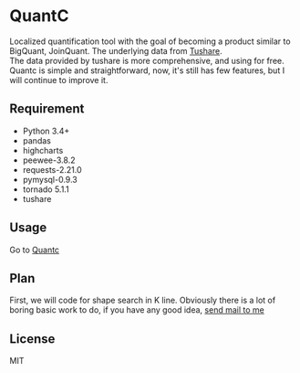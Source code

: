 # QuantC
Localized quantification tool with the goal of becoming a product similar to BigQuant, JoinQuant. The underlying data from [Tushare](https://tushare.pro).<br>
The data provided by tushare is more comprehensive, and using for free.<br>
Quantc is simple and straightforward, now, it's still has few features, but I will continue to improve it.

## Requirement
- Python 3.4+
- pandas
- highcharts
- peewee-3.8.2
- requests-2.21.0
- pymysql-0.9.3
- tornado 5.1.1
- tushare

## Usage
Go to [Quantc](http://www.quantc.top)

## Plan
First, we will code for shape search in K line. Obviously there is a lot of boring basic work to do, if you have any good idea,
<a href="mailto:icharm.me@outlook.com">send mail to me</a>

## License
MIT
